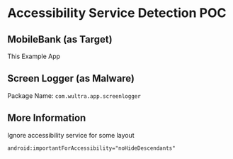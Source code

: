 # Accessibility Service Detection POC

## MobileBank (as Target)
This Example App


## Screen Logger (as Malware)
Package Name: `com.wultra.app.screenlogger`


## More Information
Ignore accessibility service for some layout

`android:importantForAccessibility="noHideDescendants"`

